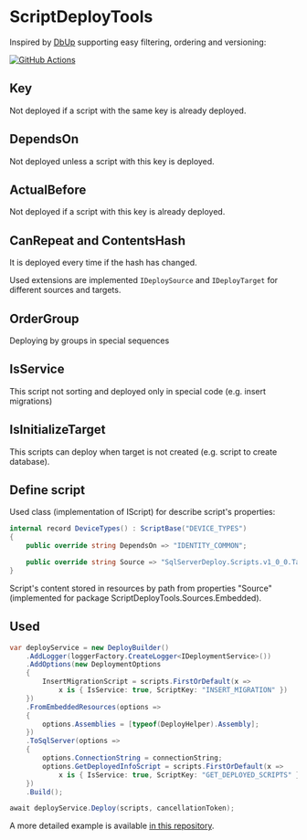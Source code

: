 # ScriptDeployTools
Inspired by [DbUp](https://github.com/DbUp/DbUp) supporting easy filtering, ordering and versioning:

[![GitHub Actions](https://img.shields.io/github/actions/workflow/status/Tsaritsin/script-deploy-tools/tagged.yml?branch=main)](https://github.com/Tsaritsin/script-deploy-tools/actions/workflows/tagged.yml)

## Key
Not deployed if a script with the same key is already deployed.

## DependsOn
Not deployed unless a script with this key is deployed.

## ActualBefore
Not deployed if a script with this key is already deployed.

## CanRepeat and ContentsHash
It is deployed every time if the hash has changed.

Used extensions are implemented `IDeploySource` and `IDeployTarget`
for different sources and targets.

## OrderGroup
Deploying by groups in special sequences

## IsService
This script not sorting and deployed only in special code (e.g. insert migrations)

## IsInitializeTarget
This scripts can deploy when target is not created (e.g. script to create database).

## Define script

Used class (implementation of IScript) for describe script's properties: 
```csharp
internal record DeviceTypes() : ScriptBase("DEVICE_TYPES")
{
    public override string DependsOn => "IDENTITY_COMMON";

    public override string Source => "SqlServerDeploy.Scripts.v1_0_0.Tables.DeviceTypes.sql";
}
```
Script's content stored in resources by path from properties "Source" (implemented for package
ScriptDeployTools.Sources.Embedded).

## Used
```csharp
var deployService = new DeployBuilder()
    .AddLogger(loggerFactory.CreateLogger<IDeploymentService>())
    .AddOptions(new DeploymentOptions
    {
        InsertMigrationScript = scripts.FirstOrDefault(x =>
            x is { IsService: true, ScriptKey: "INSERT_MIGRATION" })
    })
    .FromEmbeddedResources(options =>
    {
        options.Assemblies = [typeof(DeployHelper).Assembly];
    })
    .ToSqlServer(options =>
    {
        options.ConnectionString = connectionString;
        options.GetDeployedInfoScript = scripts.FirstOrDefault(x =>
            x is { IsService: true, ScriptKey: "GET_DEPLOYED_SCRIPTS" });
    })
    .Build();

await deployService.Deploy(scripts, cancellationToken);
```
A more detailed example is available [in this repository](https://github.com/Tsaritsin/script-deploy-tools/tree/main/Samples/SqlServerDeploy).
